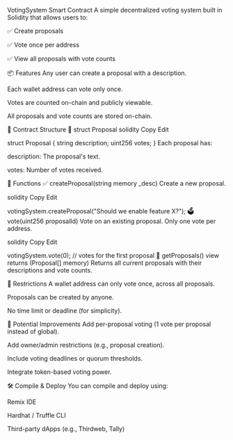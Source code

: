 VotingSystem Smart Contract
A simple decentralized voting system built in Solidity that allows users to:

✅ Create proposals

✅ Vote once per address

✅ View all proposals with vote counts

📦 Features
Any user can create a proposal with a description.

Each wallet address can vote only once.

Votes are counted on-chain and publicly viewable.

All proposals and vote counts are stored on-chain.

🧱 Contract Structure
🔹 struct Proposal
solidity
Copy
Edit

struct Proposal {
    string description;
    uint256 votes;
}
Each proposal has:

description: The proposal's text.

votes: Number of votes received.

🧪 Functions
✅ createProposal(string memory _desc)
Create a new proposal.

solidity
Copy
Edit

votingSystem.createProposal("Should we enable feature X?");
🗳️ vote(uint256 proposalId)
Vote on an existing proposal. Only one vote per address.

solidity
Copy
Edit

votingSystem.vote(0); // votes for the first proposal
📄 getProposals() view returns (Proposal[] memory)
Returns all current proposals with their descriptions and vote counts.

🔐 Restrictions
A wallet address can only vote once, across all proposals.

Proposals can be created by anyone.

No time limit or deadline (for simplicity).

🚧 Potential Improvements
Add per-proposal voting (1 vote per proposal instead of global).

Add owner/admin restrictions (e.g., proposal creation).

Include voting deadlines or quorum thresholds.

Integrate token-based voting power.

🛠️ Compile & Deploy
You can compile and deploy using:

Remix IDE

Hardhat / Truffle CLI

Third-party dApps (e.g., Thirdweb, Tally)

